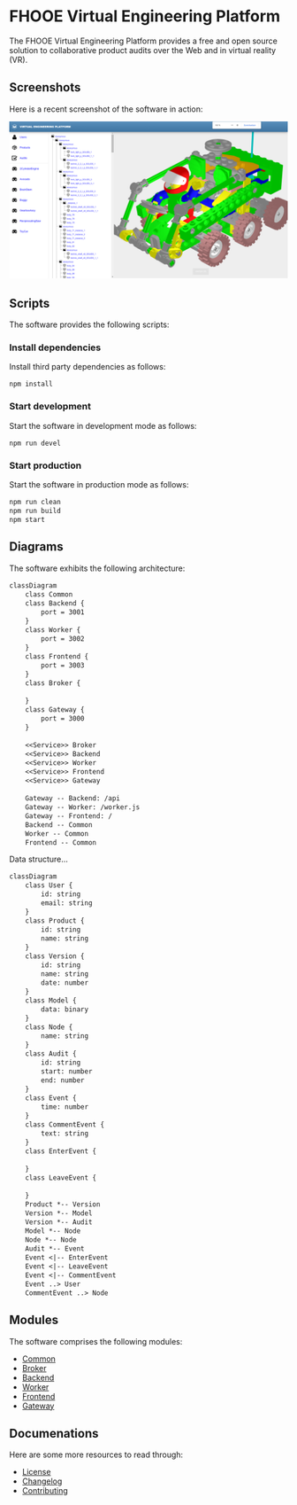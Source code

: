 # FHOOE Virtual Engineering Platform

The FHOOE Virtual Engineering Platform provides a free and open source solution to collaborative product audits over the Web and in virtual reality (VR).

## Screenshots

Here is a recent screenshot of the software in action:

![Screenshot](screenshot.png)

## Scripts

The software provides the following scripts:

### Install dependencies

Install third party dependencies as follows:

```
npm install
```

### Start development

Start the software in development mode as follows:

```
npm run devel
```

### Start production

Start the software in production mode as follows:

```
npm run clean
npm run build
npm start
```

## Diagrams

The software exhibits the following architecture:

```mermaid
classDiagram
    class Common
    class Backend {
        port = 3001
    }
    class Worker {
        port = 3002
    }
    class Frontend {
        port = 3003
    }
    class Broker {

    }
    class Gateway {
        port = 3000
    }
    
    <<Service>> Broker
    <<Service>> Backend
    <<Service>> Worker
    <<Service>> Frontend
    <<Service>> Gateway

    Gateway -- Backend: /api
    Gateway -- Worker: /worker.js
    Gateway -- Frontend: /
    Backend -- Common
    Worker -- Common
    Frontend -- Common
```

Data structure...

```mermaid
classDiagram
    class User {
        id: string
        email: string
    }
    class Product {
        id: string
        name: string
    }
    class Version {
        id: string
        name: string
        date: number
    }
    class Model {
        data: binary
    }
    class Node {
        name: string
    }
    class Audit {
        id: string
        start: number
        end: number
    }
    class Event {
        time: number
    }
    class CommentEvent {
        text: string
    }
    class EnterEvent {

    }
    class LeaveEvent {

    }
    Product *-- Version
    Version *-- Model
    Version *-- Audit
    Model *-- Node
    Node *-- Node
    Audit *-- Event
    Event <|-- EnterEvent
    Event <|-- LeaveEvent
    Event <|-- CommentEvent
    Event ..> User
    CommentEvent ..> Node
```

## Modules

The software comprises the following modules:

* [Common](common)
* [Broker](broker)
* [Backend](backend)
* [Worker](worker)
* [Frontend](frontend)
* [Gateway](gateway)

## Documenations

Here are some more resources to read through:

* [License](LICENSE.md)
* [Changelog](CHANGELOG.md)
* [Contributing](CONTRIBUTING.md)